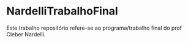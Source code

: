 # NardelliTrabalhoFinal
Este trabalho repositório refere-se ao programa/trabalho final do prof Cleber Nardelli.
